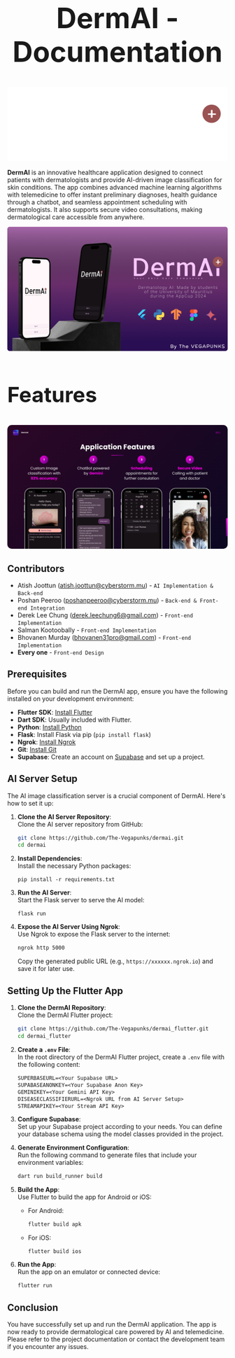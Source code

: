 <h1 style="text-align:center;font-size:4rem;">DermAI - Documentation</h1>

<img src="assets\Logo\DermAI-darkmode.svg"></img>

**DermAI** is an innovative healthcare application designed to connect patients with dermatologists and provide AI-driven image classification for skin conditions. The app combines advanced machine learning algorithms with telemedicine to offer instant preliminary diagnoses, health guidance through a chatbot, and seamless appointment scheduling with dermatologists. It also supports secure video consultations, making dermatological care accessible from anywhere.

<img src="assets\Images\front cover.png">


<h2 style="text-align:left;font-size:3rem;">Features</h2>
<!-- - **AI-Driven Image Classification**: Instant preliminary diagnoses for skin conditions using machine learning.
- **Chatbot**: Provides health guidance and support.
- **Appointment Scheduling**: Seamless integration with dermatologists' schedules.
- **Secure Video Consultations**: Enabling remote dermatological care. -->
<img src="assets\Images\Features.png" style="border-radius:10px;">

## Contributors
 - Atish Joottun (atish.joottun@cyberstorm.mu)      - `AI Implementation & Back-end`
 - Poshan Peeroo (poshanpeeroo@cyberstorm.mu)      - `Back-end & Front-end Integration`
 - Derek Lee Chung (derek.leechung6@gmail.com)   - `Front-end Implementation`
 - Salman Kootoobally - `Front-end Implementation`
 - Bhovanen Murday (bhovanen31pro@gmail.com)    - `Front-end Implementation`
 - **Every one**      - `Front-end Design`

## Prerequisites

Before you can build and run the DermAI app, ensure you have the following installed on your development environment:

- **Flutter SDK**: [Install Flutter](https://flutter.dev/docs/get-started/install)
- **Dart SDK**: Usually included with Flutter.
- **Python**: [Install Python](https://www.python.org/downloads/)
- **Flask**: Install Flask via pip (`pip install flask`)
- **Ngrok**: [Install Ngrok](https://ngrok.com/download)
- **Git**: [Install Git](https://git-scm.com/downloads)
- **Supabase**: Create an account on [Supabase](https://supabase.io/) and set up a project.
  
## AI Server Setup
The AI image classification server is a crucial component of DermAI. Here's how to set it up:

1. **Clone the AI Server Repository**:  
   Clone the AI server repository from GitHub:
   ```bash
   git clone https://github.com/The-Vegapunks/dermai.git
   cd dermai
   ```

2. **Install Dependencies**:  
   Install the necessary Python packages:
   ```shell
   pip install -r requirements.txt
   ```

3. **Run the AI Server**:  
   Start the Flask server to serve the AI model:
   ```console
   flask run
   ```

4. **Expose the AI Server Using Ngrok**:  
   Use Ngrok to expose the Flask server to the internet:
   ```bash
   ngrok http 5000
   ```
   Copy the generated public URL (e.g., `https://xxxxxx.ngrok.io`) and save it for later use.

## Setting Up the Flutter App

1. **Clone the DermAI Repository**:  
   Clone the DermAI Flutter project:
   ```bash
   git clone https://github.com/The-Vegapunks/dermai_flutter.git
   cd dermai_flutter
   ```

2. **Create a `.env` File**:  
   In the root directory of the DermAI Flutter project, create a `.env` file with the following content:
   ```
   SUPERBASEURL=<Your Supabase URL>
   SUPABASEANONKEY=<Your Supabase Anon Key>
   GEMINIKEY=<Your Gemini API Key>
   DISEASECLASSIFIERURL=<Ngrok URL from AI Server Setup>
   STREAMAPIKEY=<Your Stream API Key>
   ```

3. **Configure Supabase**:  
   Set up your Supabase project according to your needs. You can define your database schema using the model classes provided in the project.

4. **Generate Environment Configuration**:  
   Run the following command to generate files that include your environment variables:
   ```bash
   dart run build_runner build
   ```

5. **Build the App**:  
   Use Flutter to build the app for Android or iOS:
   - For Android:
     ```bash
     flutter build apk
     ```
   - For iOS:
     ```bash
     flutter build ios
     ```

6. **Run the App**:  
   Run the app on an emulator or connected device:
   ```bash
   flutter run
   ```

## Conclusion

You have successfully set up and run the DermAI application. The app is now ready to provide dermatological care powered by AI and telemedicine. Please refer to the project documentation or contact the development team if you encounter any issues.
